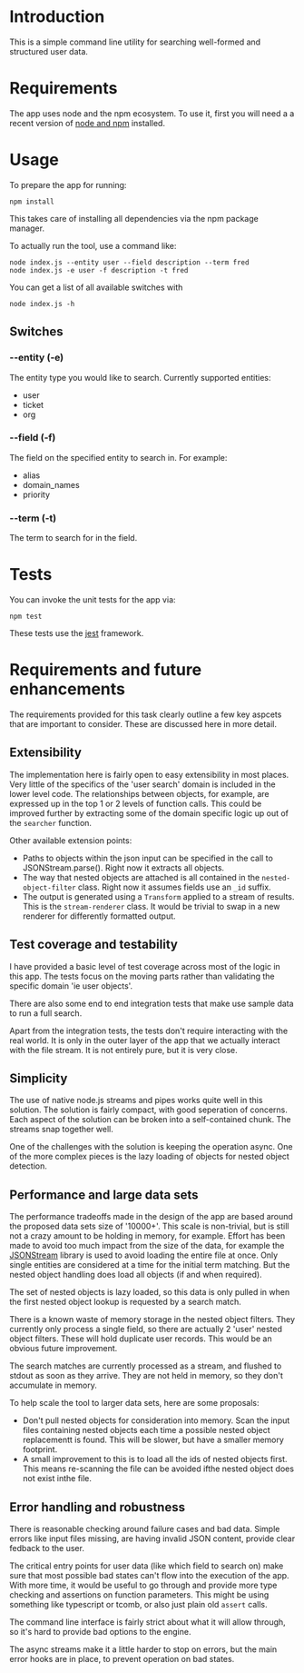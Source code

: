# Introduction

This is a simple command line utility for searching well-formed and structured user data.

# Requirements

The app uses node and the npm ecosystem. To use it, first you will need a a recent version of [node and npm](https://docs.npmjs.com/getting-started/installing-node) installed.

# Usage

To prepare the app for running:
```
npm install
```

This takes care of installing all dependencies via the npm package manager.

To actually run the tool, use a command like:
```
node index.js --entity user --field description --term fred
node index.js -e user -f description -t fred

```

You can get a list of all available switches with
```
node index.js -h
```

## Switches

### --entity (-e)

The entity type you would like to search. Currently supported entities:

 * user
 * ticket
 * org

### --field (-f)

The field on the specified entity to search in. For example:

 * alias
 * domain_names
 * priority

### --term (-t)

The term to search for in the field.

# Tests

You can invoke the unit tests for the app via:
```
npm test
```
These tests use the [jest](https://facebook.github.io/jest/docs/getting-started.html) framework.

# Requirements and future enhancements

The requirements provided for this task clearly outline a few key aspcets that are important to consider. These are discussed here in more detail.

## Extensibility
The implementation here is fairly open to easy extensibility in most places. Very little of the specifics of the 'user search' domain is included in the lower level code. The relationships between objects, for example, are expressed up in the top 1 or 2 levels of function calls. This could be improved further by extracting some of the domain specific logic up out of the `searcher` function.

Other available extension points:

 * Paths to objects within the json input can be specified in the call to JSONStream.parse(). Right now it extracts all objects.
 * The way that nested objects are attached is all contained in the `nested-object-filter` class. Right now it assumes fields use an `_id` suffix.
 * The output is generated using a `Transform` applied to a stream of results. This is the `stream-renderer` class. It would be trivial to swap in a new renderer for differently formatted output.

## Test coverage and testability

I have provided a basic level of test coverage across most of the logic in this app. The tests focus on the moving parts rather than validating the specific domain 'ie user objects'.

There are also some end to end integration tests that make use sample data to run a full search.

Apart from the integration tests, the tests don't require interacting with the real world. It is only in the outer layer of the app that we actually interact with the file stream. It is not entirely pure, but it is very close.

## Simplicity

The use of native node.js streams and pipes works quite well in this solution. The solution is fairly compact, with good seperation of concerns. Each aspect of the solution can be broken into a self-contained chunk. The streams snap together well.

One of the challenges with the solution is keeping the operation async. One of the more complex pieces is the lazy loading of objects for nested object detection.

## Performance and large data sets

The performance tradeoffs made in the design of the app are based around the proposed data sets size of '10000+'. This scale is non-trivial, but is still not a crazy amount to be holding in memory, for example. Effort has been made to avoid too much impact from the size of the data, for example the [JSONStream](https://www.npmjs.com/package/json-stream) library is used to avoid loading the entire file at once. Only single entities are considered at a time for the initial term matching. But the nested object handling does load all objects (if and when required).

The set of nested objects is lazy loaded, so this data is only pulled in when the first nested object lookup is requested by a search match.

There is a known waste of memory storage in the nested object filters. They currently only process a single field, so there are actually 2 'user' nested object filters. These will hold duplicate user records. This would be an obvious future improvement.

The search matches are currently processed as a stream, and flushed to stdout as soon as they arrive. They are not held in memory, so they don't accumulate in memory.

To help scale the tool to larger data sets, here are some proposals:

* Don't pull nested objects for consideration into memory. Scan the input files containing nested objects each time a possible nested object replacementt is found. This will be slower, but have a smaller memory footprint.
* A small improvement to this is to load all the ids of nested objects first. This means re-scanning the file can be avoided ifthe nested object does not exist inthe file.

## Error handling and robustness

There is reasonable checking around failure cases and bad data. Simple errors like input files missing, are having invalid JSON content, provide clear fedback to the user.

The critical entry points for user data (like which field to search on) make sure that most possible bad states can't flow into the execution of the app. With more time, it would be useful to go through and provide more type checking and assertions on function parameters. This might be using something like typescript or tcomb, or also just plain old `assert` calls.

The command line interface is fairly strict about what it will allow through, so it's hard to provide bad options to the engine.

The async streams make it a little harder to stop on errors, but the main error hooks are in place, to prevent operation on bad states.
